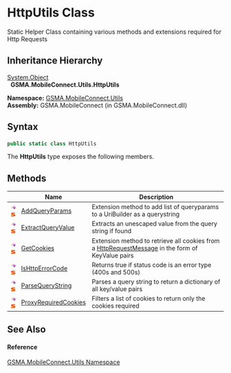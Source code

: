 HttpUtils Class
===============
Static Helper Class containing various methods and extensions required for Http Requests


Inheritance Hierarchy
---------------------
[System.Object][1]  
  **GSMA.MobileConnect.Utils.HttpUtils**  

**Namespace:** [GSMA.MobileConnect.Utils][2]  
**Assembly:** GSMA.MobileConnect (in GSMA.MobileConnect.dll)

Syntax
------

```csharp
public static class HttpUtils
```

The **HttpUtils** type exposes the following members.


Methods
-------

                                 | Name                      | Description                                                                                           
-------------------------------- | ------------------------- | ----------------------------------------------------------------------------------------------------- 
![Public method]![Static member] | [AddQueryParams][3]       | Extension method to add list of queryparams to a UriBuilder as a querystring                          
![Public method]![Static member] | [ExtractQueryValue][4]    | Extracts an unescaped value from the query string if found                                            
![Public method]![Static member] | [GetCookies][5]           | Extension method to retrieve all cookies from a [HttpRequestMessage][6] in the form of KeyValue pairs 
![Public method]![Static member] | [IsHttpErrorCode][7]      | Returns true if status code is an error type (400s and 500s)                                          
![Public method]![Static member] | [ParseQueryString][8]     | Parses a query string to return a dictionary of all key/value pairs                                   
![Public method]![Static member] | [ProxyRequiredCookies][9] | Filters a list of cookies to return only the cookies required                                         


See Also
--------

#### Reference
[GSMA.MobileConnect.Utils Namespace][2]  

[1]: http://msdn.microsoft.com/en-us/library/e5kfa45b
[2]: ../README.md
[3]: AddQueryParams.md
[4]: ExtractQueryValue.md
[5]: GetCookies.md
[6]: http://msdn.microsoft.com/en-us/library/hh159020
[7]: IsHttpErrorCode.md
[8]: ParseQueryString.md
[9]: ProxyRequiredCookies.md
[10]: ../../_icons/Help.png
[Public method]: ../../_icons/pubmethod.gif "Public method"
[Static member]: ../../_icons/static.gif "Static member"
